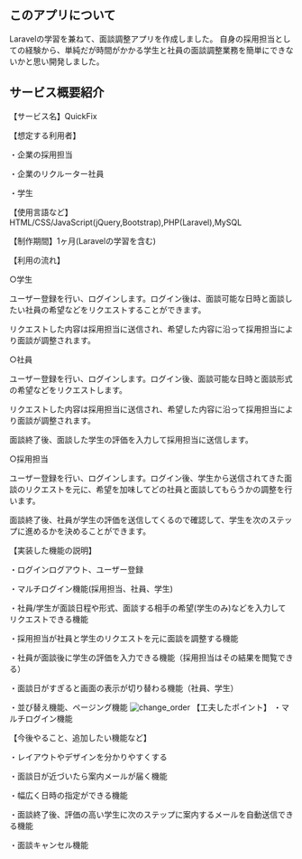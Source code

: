 ## このアプリについて

Laravelの学習を兼ねて、面談調整アプリを作成しました。
自身の採用担当としての経験から、単純だが時間がかかる学生と社員の面談調整業務を簡単にできないかと思い開発しました。

## サービス概要紹介

【サービス名】QuickFix

【想定する利用者】

・企業の採用担当

・企業のリクルーター社員

・学生

【使用言語など】HTML/CSS/JavaScript(jQuery,Bootstrap),PHP(Laravel),MySQL

【制作期間】1ヶ月(Laravelの学習を含む)

【利用の流れ】

○学生

ユーザー登録を行い、ログインします。ログイン後は、面談可能な日時と面談したい社員の希望などをリクエストすることができます。

リクエストした内容は採用担当に送信され、希望した内容に沿って採用担当により面談が調整されます。

○社員

ユーザー登録を行い、ログインします。ログイン後、面談可能な日時と面談形式の希望などをリクエストします。

リクエストした内容は採用担当に送信され、希望した内容に沿って採用担当により面談が調整されます。

面談終了後、面談した学生の評価を入力して採用担当に送信します。

○採用担当

ユーザー登録を行い、ログインします。ログイン後、学生から送信されてきた面談のリクエストを元に、希望を加味してどの社員と面談してもらうかの調整を行います。

面談終了後、社員が学生の評価を送信してくるので確認して、学生を次のステップに進めるかを決めることができます。

【実装した機能の説明】

・ログインログアウト、ユーザー登録

・マルチログイン機能(採用担当、社員、学生)

・社員/学生が面談日程や形式、面談する相手の希望(学生のみ)などを入力してリクエストできる機能

・採用担当が社員と学生のリクエストを元に面談を調整する機能

・社員が面談後に学生の評価を入力できる機能（採用担当はその結果を閲覧できる）

・面談日がすぎると画面の表示が切り替わる機能（社員、学生）


・並び替え機能、ページング機能
![change_order](https://user-images.githubusercontent.com/66907534/99950268-a24eaa80-2dbf-11eb-87ce-2eaeb3d4180d.gif)
【工夫したポイント】
・マルチログイン機能

【今後やること、追加したい機能など】

・レイアウトやデザインを分かりやすくする

・面談日が近づいたら案内メールが届く機能

・幅広く日時の指定ができる機能

・面談終了後、評価の高い学生に次のステップに案内するメールを自動送信できる機能

・面談キャンセル機能
